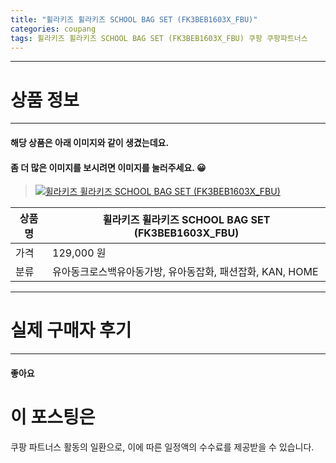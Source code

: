 ```yaml
---
title: "휠라키즈 휠라키즈 SCHOOL BAG SET (FK3BEB1603X_FBU)"
categories: coupang
tags: 휠라키즈 휠라키즈 SCHOOL BAG SET (FK3BEB1603X_FBU) 쿠팡 쿠팡파트너스
---
```

---

# 상품 정보

---

#### 해당 상품은 아래 이미지와 같이 생겼는데요. 
#### 좀 더 많은 이미지를 보시려면 이미지를 눌러주세요. 😀
> [![휠라키즈 휠라키즈 SCHOOL BAG SET (FK3BEB1603X_FBU)](https://static.coupangcdn.com/image/affiliate/banner/d13ad72a60b069a2ac4a10a190bcd5a3@2x.jpg)](https://coupa.ng/bP99A6)

상품명 | 휠라키즈 휠라키즈 SCHOOL BAG SET (FK3BEB1603X_FBU)
-------|-------
가격 | 129,000 원
분류 | 유아동크로스백유아동가방, 유아동잡화, 패션잡화, KAN, HOME

---

# 실제 구매자 후기

---


####    좋아요
    



# 이 포스팅은
쿠팡 파트너스 활동의 일환으로, 이에 따른 일정액의 수수료를 제공받을 수 있습니다.